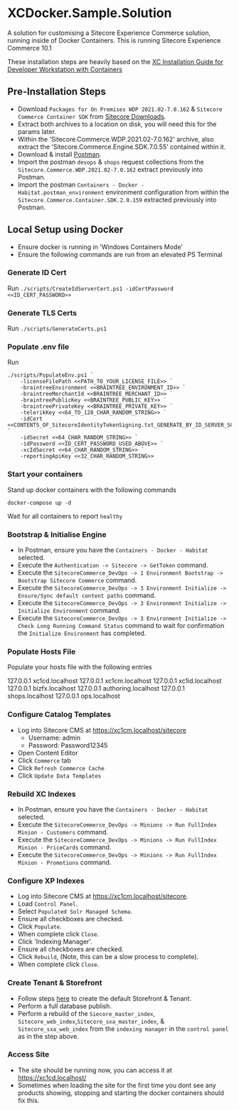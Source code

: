 # XCDocker.Sample.Solution
A solution for customising a Sitecore Experience Commerce solution, running inside of Docker Containers.
This is running Sitecore Experience Commerce 10.1

These installation steps are heavily based on the <a href="https://sitecoredev.azureedge.net/~/media/16F7DA40F2D94F95AD152AF2D33430D3.ashx?date=20210317T215336">XC Installation Guide for Developer Workstation with Containers</a>

## Pre-Installation Steps

- Download `Packages for On Premises WDP 2021.02-7.0.162` & `Sitecore Commerce Container SDK` from <a href="https://dev.sitecore.net/Downloads/Sitecore_Commerce/101/Sitecore_Experience_Commerce_101.aspx">Sitecore Downloads</a>.
- Extract both archives to a location on disk, you will need this for the params later.
- Within the 'Sitecore.Commerce.WDP.2021.02-7.0.162' archive, also extract the 'Sitecore.Commerce.Engine.SDK.7.0.55' contained within it.
- Download & install <a href="https://www.postman.com/">Postman</a>.
- Import the postman `devops` & `shops` request collections from the `Sitecore.Commerce.WDP.2021.02-7.0.162` extract previously into Postman.
- Import the postman `Containers - Docker - Habitat.postman_environment` environment configuration from within the `Sitecore.Commerce.Container.SDK.2.0.159` extracted previously into Postman.

## Local Setup using Docker

- Ensure docker is running in 'Windows Containers Mode'
- Ensure the following commands are run from an elevated PS Terminal

### Generate ID Cert
Run `./scripts/CreateIdServerCert.ps1 -idCertPassword <<ID_CERT_PASSWORD>>`

### Generate TLS Certs
Run `./scripts/GenerateCerts.ps1`

### Populate .env file
Run 

```
./scripts/PopulateEnv.ps1 `
    -licenseFilePath <<PATH_TO_YOUR_LICENSE_FILE>> `
    -braintreeEnvironment <<BRAINTREE_ENVIRONMENT_ID>> `
    -braintreeMerchantId <<BRAINTREE_MERCHANT_ID>> `
    -braintreePublicKey <<BRAINTREE_PUBLIC_KEY>> `
    -braintreePrivateKey <<BRAINTREE_PRIVATE_KEY>> `
    -telerikKey <<64_TO_128_CHAR_RANDOM_STRING>> `
    -idCert <<CONTENTS_OF_SitecoreIdentityTokenSigning.txt_GENERATE_BY_ID_SERVER_SCRIPT_ABOVE>> `
    -idSecret <<64_CHAR_RANDOM_STRING>> `
    -idPassword <<ID_CERT_PASSWORD_USED_ABOVE>> `
    -xcIdSecret <<64_CHAR_RANDOM_STRING>> `
    -reportingApiKey <<32_CHAR_RANDOM_STRING>>
```

### Start your containers

Stand up docker containers with the following commands
```
docker-compose up -d
```
Wait for all containers to report `healthy`

### Bootstrap & Initialise Engine

- In Postman, ensure you have the `Containers - Docker - Habitat` selected.
- Execute the `Authentication -> Sitecore -> GetToken` command.
- Execute the `SitecoreCommerce_DevOps -> 1 Environment Bootstrap -> Bootstrap Sitecore Commerce` command.
- Execute the `SitecoreCommerce_DevOps -> 3 Environment Initialize -> Ensure/Sync default content paths` command.
- Execute the `SitecoreCommerce_DevOps -> 3 Environment Initialize -> Initialize Environment` command.
- Execute the `SitecoreCommerce_DevOps -> 3 Environment Initialize -> Check Long Running Command Status` command to wait for confirmation the `Initialize Environment` has completed.

### Populate Hosts File

Populate your hosts file with the following entries

127.0.0.1 xc1cd.localhost
127.0.0.1 xc1cm.localhost
127.0.0.1 xc1id.localhost
127.0.0.1 bizfx.localhost
127.0.0.1 authoring.localhost
127.0.0.1 shops.localhost
127.0.0.1 ops.localhost

### Configure Catalog Templates

- Log into Sitecore CMS at <a href="https://xc1cm.localhost/sitecore">https://xc1cm.localhost/sitecore</a>
    - Username: admin
    - Password: Password12345
- Open Content Editor
- Click `Commerce` tab
- Click `Refresh Commerce Cache`
- Click `Update Data Templates`

### Rebuild XC Indexes

- In Postman, ensure you have the `Containers - Docker - Habitat` selected.
- Execute the `SitecoreCommerce_DevOps -> Minions -> Run FullIndex Minion - Customers` command.
- Execute the `SitecoreCommerce_DevOps -> Minions -> Run FullIndex Minion - PriceCards` command.
- Execute the `SitecoreCommerce_DevOps -> Minions -> Run FullIndex Minion - Promotions` command.

### Configure XP Indexes

- Log into Sitecore CMS at <a href="https://xc1cm.localhost/sitecore">https://xc1cm.localhost/sitecore</a>.
- Load `Control Panel`.
- Select `Populated Solr Managed Schema`.
- Ensure all checkboxes are checked.
- Click `Populate`.
- When complete click `Close`.
- Click 'Indexing Manager'.
- Ensure all checkboxes are checked.
- Click `Rebuild`, (Note, this can be a slow process to complete).
- When complete click `Close`.

### Create Tenant & Storefront

- Follow steps <a href="https://doc.sitecore.com/developers/101/sitecore-experience-commerce/en/create-a-commerce-tenant-and-site.html">here</a> to create the default Storefront & Tenant.
- Perform a full database publish.
- Perform a rebuild of the `Siecore_master_index`, `Sitecore_web_index`,`Sitecore_sxa_master_index`, & `Sitecore_sxa_web_index` from the `indexing manager` in the `control panel` as in the step above.

### Access Site

- The site should be running now, you can access it at <a href="https://xc1cd.localhost/">https://xc1cd.localhost/</a>
- Sometimes when loading the site for the first time you dont see any products showing, stopping and starting the docker containers should fix this.